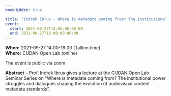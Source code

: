 ```yaml
---
bookHidden: true

title: "Indrek Ibrus - Where is metadata coming from? The institutional power struggles and dialogues shaping the evolution of audiovisual content metadata standards"
event:
  start: 2021-09-27T14:00:00-00:00
  end: 2021-09-27T16:00:00-00:00
---
```


**When:** 2021-09-27 14:00-16:00 (Tallinn time)  
**Where:** CUDAN Open Lab (online)  

The event is public via zoom. 

<!--more-->
**Abstract** – Prof. Indrek Ibrus gives a lecture at the CUDAN Open Lab Seminar Series on "Where is metadata coming from? The institutional power struggles and dialogues shaping the evolution of audiovisual content metadata standards".
